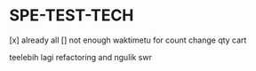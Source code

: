 # SPE-TEST-TECH

[x] already all 
[] not enough waktimetu for count change qty cart

teelebih lagi refactoring and ngulik swr
